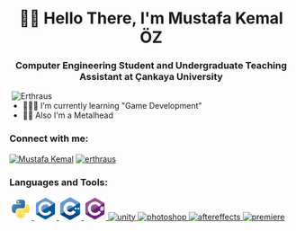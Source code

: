 <h1 align="center">👋🏼 Hello There, I'm Mustafa Kemal ÖZ</h1>
<h3 align="center">Computer Engineering Student and Undergraduate Teaching Assistant at Çankaya University</h3>
<img align="right" alt="Erthraus" width="500" src="https://steamuserimages-a.akamaihd.net/ugc/1833531164450292807/B7D945885D73BB7A5975A3994040CA1C7ED65965/?imw=5000&imh=5000&ima=fit&impolicy=Letterbox&imcolor=%23000000&letterbox=false">

- 🧑🏼‍💻 I’m currently learning "Game Development" <br>
- 🤘🏼 Also I'm a Metalhead 

<h3 align="left">Connect with me:</h3>
<p align="left">
<a href="https://www.linkedin.com/in/mustafakemaloz/" target="blank"><img align="center" src="https://raw.githubusercontent.com/rahuldkjain/github-profile-readme-generator/master/src/images/icons/Social/linked-in-alt.svg" alt="Mustafa Kemal" height="30" width="40" /></a> <a href="https://instagram.com/erthraus" target="blank"><img align="center" src="https://raw.githubusercontent.com/rahuldkjain/github-profile-readme-generator/master/src/images/icons/Social/instagram.svg" alt="erthraus" height="30" width="40" /></a>
</p>

<h3 align="left">Languages and Tools:</h3>
<p align="left"> <a href="https://www.python.org" target="_blank" rel="noreferrer"> <img src="https://raw.githubusercontent.com/devicons/devicon/master/icons/python/python-original.svg" alt="python" width="40" height="40"/> </a> <a href="https://www.cprogramming.com/" target="_blank" rel="noreferrer"> <img src="https://raw.githubusercontent.com/devicons/devicon/master/icons/c/c-original.svg" alt="c" width="40" height="40"/> </a> <a href="https://www.w3schools.com/cpp/" target="_blank" rel="noreferrer"> <img src="https://raw.githubusercontent.com/devicons/devicon/master/icons/cplusplus/cplusplus-original.svg" alt="cplusplus" width="40" height="40"/> </a> <a href="https://www.w3schools.com/cs/" target="_blank" rel="noreferrer"> <img src="https://raw.githubusercontent.com/devicons/devicon/master/icons/csharp/csharp-original.svg" alt="csharp" width="40" height="40"/> </a> <a href="https://unity.com/" target="_blank" rel="noreferrer"> <img src="https://www.vectorlogo.zone/logos/unity3d/unity3d-icon.svg" alt="unity" width="40" height="40"/> </a> <a align="middle" href="https://www.adobe.com/in/products/photoshop.html" target="_blank" rel="noreferrer"> <img src="https://www.freepnglogos.com/uploads/photoshop-png-logo/photoshop-cc-splash-png-logo-3.png" alt="photoshop" width="80" height="80"/> </a> <a href="https://www.adobe.com/products/aftereffects.html" target="_blank" rel="noreferrer"> <img src="https://upload.wikimedia.org/wikipedia/commons/thumb/c/cb/Adobe_After_Effects_CC_icon.svg/2101px-Adobe_After_Effects_CC_icon.svg.png" alt="aftereffects" width="40" height="40"/> </a> <a href="https://www.adobe.com/tr/products/premiere.html" target="_blank" rel="noreferrer"> <img src="https://upload.wikimedia.org/wikipedia/commons/thumb/4/40/Adobe_Premiere_Pro_CC_icon.svg/2101px-Adobe_Premiere_Pro_CC_icon.svg.png" alt="premiere" width="40" height="40"/> </a> </p>
